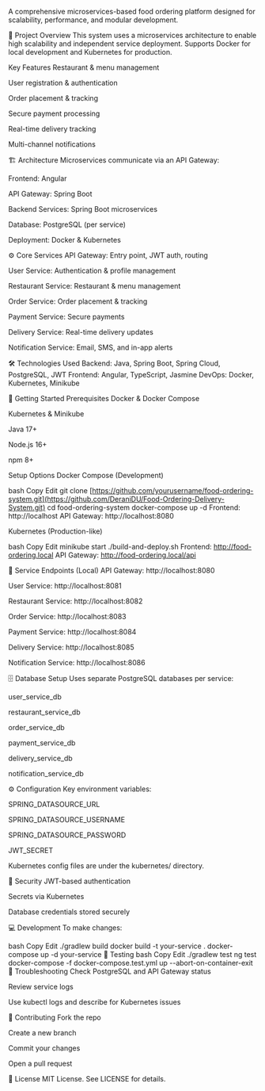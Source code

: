 A comprehensive microservices-based food ordering platform designed for scalability, performance, and modular development.

🚀 Project Overview
This system uses a microservices architecture to enable high scalability and independent service deployment. Supports Docker for local development and Kubernetes for production.

Key Features
Restaurant & menu management

User registration & authentication

Order placement & tracking

Secure payment processing

Real-time delivery tracking

Multi-channel notifications

🏗️ Architecture
Microservices communicate via an API Gateway:

Frontend: Angular

API Gateway: Spring Boot

Backend Services: Spring Boot microservices

Database: PostgreSQL (per service)

Deployment: Docker & Kubernetes

⚙️ Core Services
API Gateway: Entry point, JWT auth, routing

User Service: Authentication & profile management

Restaurant Service: Restaurant & menu management

Order Service: Order placement & tracking

Payment Service: Secure payments

Delivery Service: Real-time delivery updates

Notification Service: Email, SMS, and in-app alerts

🛠️ Technologies Used
Backend: Java, Spring Boot, Spring Cloud, PostgreSQL, JWT
Frontend: Angular, TypeScript, Jasmine
DevOps: Docker, Kubernetes, Minikube

🚀 Getting Started
Prerequisites
Docker & Docker Compose

Kubernetes & Minikube

Java 17+

Node.js 16+

npm 8+

Setup Options
Docker Compose (Development)

bash
Copy
Edit
git clone [https://github.com/yourusername/food-ordering-system.git](https://github.com/DeraniDU/Food-Ordering-Delivery-System.git)
cd food-ordering-system
docker-compose up -d
Frontend: http://localhost
API Gateway: http://localhost:8080

Kubernetes (Production-like)

bash
Copy
Edit
minikube start
./build-and-deploy.sh
Frontend: http://food-ordering.local
API Gateway: http://food-ordering.local/api

🔧 Service Endpoints (Local)
API Gateway: http://localhost:8080

User Service: http://localhost:8081

Restaurant Service: http://localhost:8082

Order Service: http://localhost:8083

Payment Service: http://localhost:8084

Delivery Service: http://localhost:8085

Notification Service: http://localhost:8086

🗄️ Database Setup
Uses separate PostgreSQL databases per service:

user_service_db

restaurant_service_db

order_service_db

payment_service_db

delivery_service_db

notification_service_db

⚙️ Configuration
Key environment variables:

SPRING_DATASOURCE_URL

SPRING_DATASOURCE_USERNAME

SPRING_DATASOURCE_PASSWORD

JWT_SECRET

Kubernetes config files are under the kubernetes/ directory.

🔐 Security
JWT-based authentication

Secrets via Kubernetes

Database credentials stored securely

💻 Development
To make changes:

bash
Copy
Edit
./gradlew build
docker build -t your-service .
docker-compose up -d your-service
🧪 Testing
bash
Copy
Edit
./gradlew test
ng test
docker-compose -f docker-compose.test.yml up --abort-on-container-exit
🐛 Troubleshooting
Check PostgreSQL and API Gateway status

Review service logs

Use kubectl logs and describe for Kubernetes issues

🤝 Contributing
Fork the repo

Create a new branch

Commit your changes

Open a pull request

📄 License
MIT License. See LICENSE for details.
